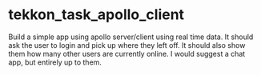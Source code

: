 # tekkon_task_apollo_client
Build a simple app using apollo server/client using real time data. It should ask the user to login and pick up where they left off. It should also show them how many other users are currently online. I would suggest a chat app, but entirely up to them.
